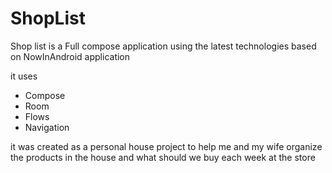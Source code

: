 # ShopList
Shop list is a Full compose application using the latest technologies based on NowInAndroid application

it uses

* Compose
* Room
* Flows
* Navigation


it was created as a personal house project to help me and my wife organize the products in the house and what should we buy each week at the store

